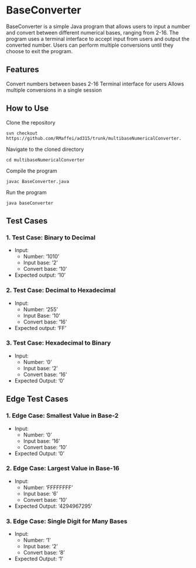# BaseConverter

BaseConverter is a simple Java program that allows users to input a number and convert between different numerical bases, ranging from 2-16. The program uses a terminal interface to accept input from users and output the converted number. Users can perform multiple conversions until they choose to exit the program. 

## Features ##

Convert numbers between bases 2-16
Terminal interface for users
Allows multiple conversions in a single session

## How to Use ##

Clone the repository
```
svn checkout https://github.com/RMaffei/ad315/trunk/multibaseNumericalConverter.
```
Navigate to the cloned directory
```
cd multibaseNumericalConverter
```

Compile the program
```
javac BaseConverter.java
```

Run the program
```
java baseConverter
```
## Test Cases ##

### 1. Test Case: Binary to Decimal ###
  - Input:
    - Number: ‘1010’
    - Input base: ‘2’
    - Convert base: ‘10’
  - Expected output: ‘10’

### 2. Test Case: Decimal to Hexadecimal ###
  - Input: 
    - Number: ‘255’
    - Input Base: ‘10’
    - Convert base: ‘16’
  - Expected output: ‘FF’

### 3. Test Case: Hexadecimal to Binary ###
  - Input: 
    - Number: ‘0’
    - Input base: ‘2’
    - Convert base: ‘16’
  - Expected Output: ‘0’

## Edge Test Cases ##

### 1. Edge Case: Smallest Value in Base-2 ###
  - Input: 
    - Number: ‘0’
    - Input base: ‘16’
    - Convert base: ‘10’
  - Expected Output: ‘0’

### 2. Edge Case: Largest Value in Base-16 ###
  - Input:
    - Number: ‘FFFFFFFF’
    - Input base: ‘6’
    - Convert base: ‘10’
  - Expected Output: ‘4294967295’

### 3. Edge Case: Single Digit for Many Bases ###
  - Input:
    - Number: ‘1’
    - Input base: ‘2’
    - Convert base: ‘8’
  - Expected Output: ‘1’

